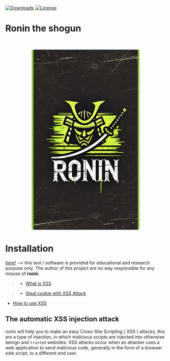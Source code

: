 [![Downloads](https://img.shields.io/badge/Download-Windows%20Build-blue.svg)](https://github.com/pxcs/ronin/releases)
[![License](https://img.shields.io/badge/License-Artistic%20v2%2B-blue.svg)](https://github.com/github.com/pxcs/ronin/assets/LICENSE)
# Ronin the shogun
<br>

<a href="https://github.com/pxcs/ronin/"><p align="center">
<img src="/assets/ronin.png">
</p></a>

# Installation
[here!](https://github.com/pxcs/ronin/) --> this tool / software is provided for educational and research purpose only. The author of this project are no way responsible for any misuse of **ronin**.<br>

> - [What is XSS](https://www.owasp.org/index.php/Cross-site_Scripting_(XSS))

> - [Steal cookie with XSS Attack](https://security.stackexchange.com/questions/49185/xss-cookie-stealing-without-redirecting-to-another-page)

- [How to use XSS](https://canyoupwn.me/tr-how-to-use-xss/)
## The automatic XSS injection attack
ronin will help you to make an easy Cross-Site Scripting ( XSS ) attacks, this are a type of injection, in which malicious scripts are injected into otherwise benign and `trusted` websites. XSS attacks occur when an attacker uses a web application to send malicious code, generally in the form of a browser side script, to a different end user.
